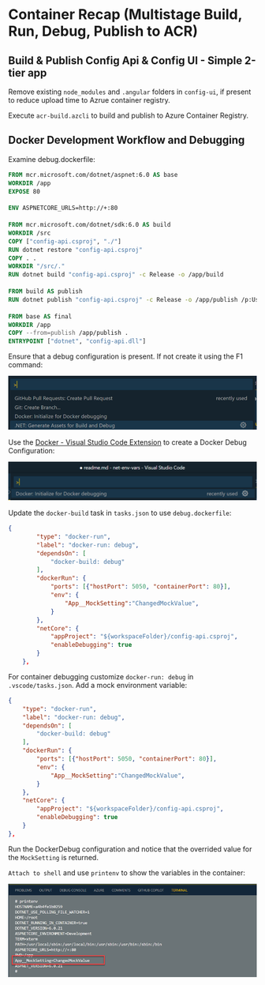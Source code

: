 # Container Recap (Multistage Build, Run, Debug, Publish to ACR)

## Build & Publish Config Api & Config UI - Simple 2-tier app

Remove existing `node_modules` and `.angular` folders in `config-ui`, if present to reduce upload time to Azrue container registry.

Execute `acr-build.azcli` to build and publish to Azure Container Registry.

## Docker Development Workflow and Debugging

Examine debug.dockerfile:

```dockerfile
FROM mcr.microsoft.com/dotnet/aspnet:6.0 AS base
WORKDIR /app
EXPOSE 80

ENV ASPNETCORE_URLS=http://+:80

FROM mcr.microsoft.com/dotnet/sdk:6.0 AS build
WORKDIR /src
COPY ["config-api.csproj", "./"]
RUN dotnet restore "config-api.csproj"
COPY . .
WORKDIR "/src/."
RUN dotnet build "config-api.csproj" -c Release -o /app/build

FROM build AS publish
RUN dotnet publish "config-api.csproj" -c Release -o /app/publish /p:UseAppHost=false

FROM base AS final
WORKDIR /app
COPY --from=publish /app/publish .
ENTRYPOINT ["dotnet", "config-api.dll"]
```

Ensure that a debug configuration is present. If not create it using the F1 command: 

![generate-assets](_images/generate-assets.png)

Use the [Docker - Visual Studio Code Extension](https://marketplace.visualstudio.com/items?itemName=ms-azuretools.vscode-docker) to create a Docker Debug Configuration:

![docker-ext](_images/docker-ext.png)

Update the `docker-build` task in `tasks.json` to use `debug.dockerfile`:

```json
{
        "type": "docker-run",
        "label": "docker-run: debug",
        "dependsOn": [
            "docker-build: debug"
        ],
        "dockerRun": {
            "ports": [{"hostPort": 5050, "containerPort": 80}],
            "env": {
                "App__MockSetting":"ChangedMockValue",
            }
        },
        "netCore": {
            "appProject": "${workspaceFolder}/config-api.csproj",
            "enableDebugging": true
        }
    },
```

For container debugging customize `docker-run: debug` in `.vscode/tasks.json`. Add a mock environment variable:

```json
{
    "type": "docker-run",
    "label": "docker-run: debug",
    "dependsOn": [
        "docker-build: debug"
    ],
    "dockerRun": {
        "ports": [{"hostPort": 5050, "containerPort": 80}],
        "env": {
            "App__MockSetting":"ChangedMockValue",
        }
    },
    "netCore": {
        "appProject": "${workspaceFolder}/config-api.csproj",
        "enableDebugging": true
    }
},
```

Run the DockerDebug configuration and notice that the overrided value for the `MockSetting` is returned.

`Attach to shell` and use `printenv` to show the variables in the container:

![attach](_images/attach.png)